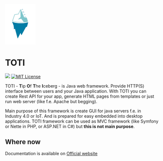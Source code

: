 <img src="logo.jpg" width="100">

# TOTI

[![](https://jitpack.io/v/ondrej-nemec/TOTI.svg)](https://jitpack.io/#ondrej-nemec/TOTI)
[![MIT License](http://img.shields.io/badge/license-MIT-green.svg) ](https://github.com/ondrej-nemec/TOTI/blob/master/LICENSE)

TOTI - **T**ip **O**f **T**he **I**ceberg - is Java web framework. Provide HTTP(S) interface between users and your Java application. With TOTI you can create Rest API for your app, generate HTML pages from templates or just run web server (like f.e. Apache but begging).

Main purpose of this framework is create GUI for java servers f.e. in Industry 4.0 or IoT. And is prepared for easy embedded into desktop applications. TOTI framework can be used as MVC framework (like Symfony or Nette in PHP, or ASP.NET in C#) but **this is not main purpose**.


## Where now

Documentation is available on [Official website](https://ondrej-nemec.github.io/TOTI)